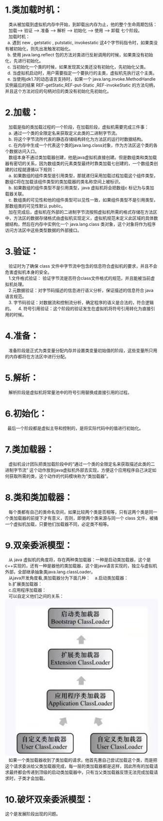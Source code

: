 # 1.类加载时机：
&nbsp;&nbsp; 类从被加载到虚拟机内存中开始，到卸载出内存为止，他的整个生命周期包括：    
&nbsp;&nbsp; 加载--> 验证 --> 准备 --> 解析 --> 初始化 --> 使用 --> 卸载 七个阶段。   
&nbsp;&nbsp; 加载时机：   
&nbsp;&nbsp;a. 遇到 new , getstatic , putstatic, invokestatic 这4个字节码指令时，如果类没有被初始化，则先出发触发初始化。    
&nbsp;&nbsp;b. 使用 java.lang.reflect 包的方法对类进行反射调用的时候，如果类没有初始化，先进行初始化。   
&nbsp;&nbsp;c. 当初始化一个类的时候，如果发现其父类还没有初始化，先初始化父类。     
&nbsp;&nbsp;d. 当虚拟机启动时，用户需要指定一个要执行的主类，虚拟机先执行这个主类。   
&nbsp;&nbsp;e. 当使用jdk1.7的动态语言支持时，如果一个 java.lang.invoke.MethodHandle 实例最后的结果 REF-getStatic,REF-put-Static ,REF-invokeStatic 的方法句柄，并且这个方法对应的句柄对应的类没有初始化先初始化。 

# 2.加载：
&nbsp;&nbsp; 加载是指的类加载过程的一个阶段，在加载阶段，虚拟机需要完成三件事：     
&nbsp;&nbsp;  a. 通过一个类的全限定名来获取定义此类的二进制字节流。  
&nbsp;&nbsp;  b. 将这个字节流所代表的静态存储结构转化为方法区的运行时数据结构。  
&nbsp;&nbsp;  c. 在内存中生成一个代表这个类的java.lang.class对象，作为方法区这个类的各个数据访问入口。   
&nbsp;&nbsp;  数组本身不通过类加载器创建，他是java虚拟机直接创建。但是数组类和类加载器有密切的关系，因为数组类的元素类型最终时靠类加载七创建的，一个数组类创建的过程就遵循以下规则：   
&nbsp;&nbsp; a. 如果数组的组件类型是引用类型，那就递归采用加载过程加载这个组件类型，数组C将在加载该组件类型的类加载器的类名称空间上被标识。   
&nbsp;&nbsp; b. 如果数组的组件类型不是引用类型，java 虚拟机将会把数组c 标记为与类加载器关联。    
&nbsp;&nbsp; c. 数组类的可见性和他的组件类型可以见性一致，如果组件类型不是引用类型，那数组类的可见性默认 public。   
&nbsp;&nbsp; 加在完成后，虚拟机在外部的二进制字节流按照虚拟机所需的格式存储在方法区中，方法区的数据存储格式由虚拟机实现定义，虚拟机规范未定义此区域的具体数据结构，然后在内存中实例化一个 java.lang.class 类对象，这个对象将作为程序访问方法区中这些类型数据的外部接口。

# 3.验证：
&nbsp;&nbsp; 验证时为了确保 class 文件中字节流中包含的信息符合虚拟机的要求，并且不会危害虚拟机本身的安全。    
&nbsp;&nbsp; 1.文件格式验证： 验证字节流是否符合class文件格式的规范，并且能被当前虚拟机处理。   
&nbsp;&nbsp; 2.元数据验证：对字节码描述的信息进行语义分析，保证描述的信息符合 java 语言规范。  
&nbsp;&nbsp; 3. 字节码验证：对数据流和控制流分析，确定程序的语义是合法的，符合逻辑的。
&nbsp;&nbsp; 4. 符号引用验证：这个阶段的验证发生在虚拟机将符号引用转化为直接引用的时候。

# 4.准备：
&nbsp;&nbsp; 准备阶段是正式为类变量分配内存并设置类变量初始值的阶段，这些变量所只用的内存都将在方法区中进行分配。

# 5.解析：
&nbsp;&nbsp; 解析阶段是虚拟机将常量池中的符号引用替换成直接引用的过程。

# 6.初始化：
&nbsp;&nbsp;最后一个阶段都是虚拟主导和控制的，是将实际代码中的值进行初始化。

# 7.类加载器：
&nbsp;&nbsp; 虚拟机设计团队把类加载阶段中的“通过一个类的全限定名来获取描述此类的二进制字节流” 这个动作放到java虚拟机外部去实现，方便这个应用程序自己决定如何获取所需的类，这个动作的代码模块称为“类加载器”。

# 8.类和类加载器：
&nbsp;&nbsp; 每个类都有自己的类命名空间，如果比较两个类是否相等，只有这两个类是同一个类加载器的前提下才有意义，否则，即使两个类来源与同一个 class 文件，被捅一个虚拟机加载，只要他们加载器不同，必定类不相等。

# 9.双亲委派模型：
&nbsp;&nbsp; 从 java 虚拟机的角度将，存在两种类加载器：一种是启动类加载器，这个是c++实现的，还有一种是器他的类加载器，这个是java语言实现的，独立与虚拟机外部，全部继承抽象类java.lang.classLoader。   
&nbsp;&nbsp; 从java开发角度看,类加载器分为下面几种：
&nbsp;&nbsp;  a.启动类加载器：  
&nbsp;&nbsp;  b.扩展类加载器：  
&nbsp;&nbsp;  c.应用程序加载器：  
&nbsp;&nbsp;  可以自定义他们之间的关系：
![avatar](./static/双亲委派模型.jpg)
&nbsp;&nbsp;  如果一个类加载器收到了类加载的请求，他首先惠自己尝试加载这个类，而是把这个请求委派给父类加载器完成，每一层的类加载器都是这样，因此所有的加载请求最终都会传递到顶级的启动类加载器中，只有当父类加载器反馈无法完成加载请求时，子类才会加载。

# 10.破坏双亲委派模型：
这个是发展阶段出现的问题。




